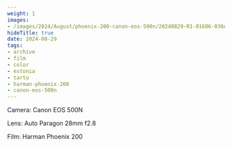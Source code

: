 ```yaml
---
weight: 1
images:
- /images/2024/August/phoenix-200-canon-eos-500n/20240829-R1-01686-030A.jpg
hideTitle: true
date: 2024-08-29
tags:
- archive
- film
- color
- estonia
- tartu
- harman-phoenix-200
- canon-eos-500n
---
```


Camera: Canon EOS 500N

Lens: Auto Paragon 28mm f2.8

Film: Harman Phoenix 200
